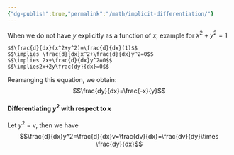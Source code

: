 ```yaml
---
{"dg-publish":true,"permalink":"/math/implicit-differentiation/"}
---
```



When we do not have $y$ explicitly as a function of $x$, example for $x^2+y^2=1$

	$$\frac{d}{dx}(x^2+y^2)=\frac{d}{dx}(1)$$
	$$\implies \frac{d}{dx}x^2+\frac{d}{dx}y^2=0$$
	$$\implies 2x+\frac{d}{dx}y^2=0$$
	$$\implies2x+2y\frac{dy}{dx}=0$$
	
Rearranging this equation, we obtain: 
$$\frac{dy}{dx}=\frac{-x}{y}$$
#### Differentiating $y^2$ with respect to $x$

Let $y^2$ = v, then we have 
$$\frac{d}{dx}y^2=\frac{d}{dx}v=\frac{dv}{dx}=\frac{dv}{dy}\times \frac{dy}{dx}$$
